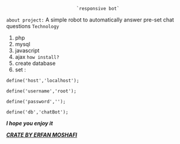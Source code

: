                               `responsive bot`
`about project:`
A simple robot to automatically answer pre-set chat questions
`Technology`

 

 1. php
 2. mysql
 3. javascript
 4. ajax
`how install?`
 1. create database
2. set :
```````
define('host','localhost');

define('username','root');

define('password','');

define('db','chatBot');
```````
***I hope you enjoy it***

**[*CRATE BY ERFAN MOSHAFI*](https://erfanmoshafi.com)**
